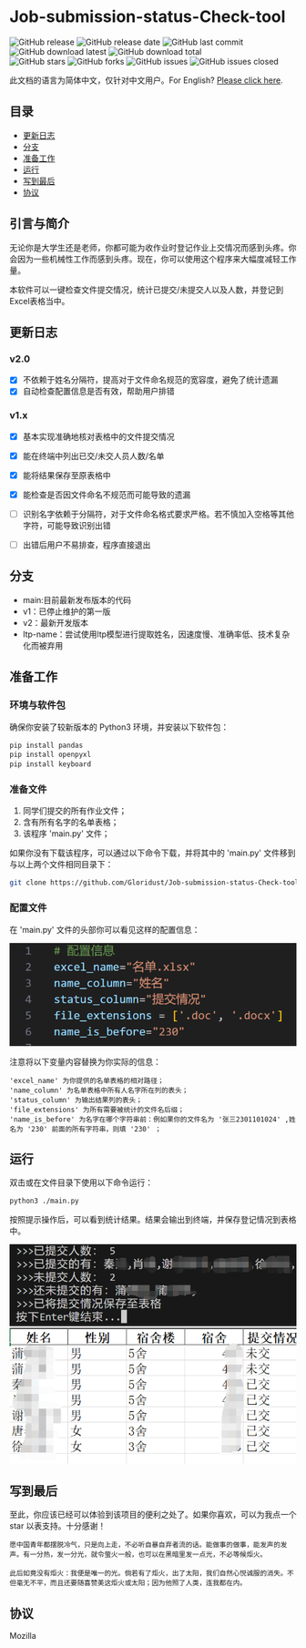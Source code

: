 # Job-submission-status-Check-tool

![GitHub release](https://img.shields.io/github/v/release/Gloridust/Job-submission-status-Check-tool?style=flat-square)
![GitHub release date](https://img.shields.io/github/release-date/Gloridust/Job-submission-status-Check-tool?style=flat-square)
![GitHub last commit](https://img.shields.io/github/last-commit/Gloridust/Job-submission-status-Check-tool?style=flat-square)
![GitHub download latest](https://img.shields.io/github/downloads/Gloridust/Job-submission-status-Check-tool/latest/total?style=flat-square)
![GitHub download total](https://img.shields.io/github/downloads/Gloridust/Job-submission-status-Check-tool/total?style=flat-square)  
![GitHub stars](https://img.shields.io/github/stars/Gloridust/Job-submission-status-Check-tool?style=flat-square)
![GitHub forks](https://img.shields.io/github/forks/Gloridust/Job-submission-status-Check-tool?style=flat-square)
![GitHub issues](https://img.shields.io/github/issues/Gloridust/Job-submission-status-Check-tool?style=flat-square)
![GitHub issues closed](https://img.shields.io/github/issues-closed/Gloridust/Job-submission-status-Check-tool?style=flat-square)  

此文档的语言为简体中文，仅针对中文用户。For English? [Please click here](README_en-US.md).

## 目录

- [更新日志](#更新日志)
- [分支](#分支)
- [准备工作](#准备工作)
- [运行](#运行)
- [写到最后](#写到最后)
- [协议](#协议)

## 引言与简介

无论你是大学生还是老师，你都可能为收作业时登记作业上交情况而感到头疼。你会因为一些机械性工作而感到头疼。现在，你可以使用这个程序来大幅度减轻工作量。

本软件可以一键检查文件提交情况，统计已提交/未提交人以及人数，并登记到Excel表格当中。

## 更新日志

### v2.0

- [x] 不依赖于姓名分隔符，提高对于文件命名规范的宽容度，避免了统计遗漏
- [x] 自动检查配置信息是否有效，帮助用户排错

### v1.x

- [x] 基本实现准确地核对表格中的文件提交情况
- [x] 能在终端中列出已交/未交人员人数/名单
- [x] 能将结果保存至原表格中
- [x] 能检查是否因文件命名不规范而可能导致的遗漏

- [ ] 识别名字依赖于分隔符，对于文件命名格式要求严格。若不慎加入空格等其他字符，可能导致识别出错
- [ ] 出错后用户不易排查，程序直接退出

## 分支

- main:目前最新发布版本的代码
- v1：已停止维护的第一版
- v2：最新开发版本
- ltp-name：尝试使用ltp模型进行提取姓名，因速度慢、准确率低、技术复杂化而被弃用


## 准备工作

### 环境与软件包

确保你安装了较新版本的 Python3 环境，并安装以下软件包：

```bash
pip install pandas
pip install openpyxl
pip install keyboard
```

### 准备文件

1. 同学们提交的所有作业文件；
2. 含有所有名字的名单表格；
3. 该程序 'main.py' 文件；

如果你没有下载该程序，可以通过以下命令下载，并将其中的 'main.py' 文件移到与以上两个文件相同目录下：

```bash
git clone https://github.com/Gloridust/Job-submission-status-Check-tool.git
```

### 配置文件

在 'main.py' 文件的头部你可以看见这样的配置信息：

![config.png](./src/config.png)

注意将以下变量内容替换为你实际的信息：

    'excel_name' 为你提供的名单表格的相对路径；
    'name_column' 为名单表格中所有人名字所在列的表头；
    'status_column' 为输出结果列的表头；
    'file_extensions' 为所有需要被统计的文件名后缀；
    'name_is_before' 为名字在哪个字符串前：例如果你的文件名为 '张三2301101024' ,姓名为 '230' 前面的所有字符串，则填 '230' ；

## 运行

双击或在文件目录下使用以下命令运行：

```bash
python3 ./main.py
```

按照提示操作后，可以看到统计结果。结果会输出到终端，并保存登记情况到表格中。

![result](./src/result.png)
![table](./src/table.png)

## 写到最后

至此，你应该已经可以体验到该项目的便利之处了。如果你喜欢，可以为我点一个 star 以表支持。十分感谢！

    愿中国青年都摆脱冷气，只是向上走，不必听自暴自弃者流的话。能做事的做事，能发声的发声。有一分热，发一分光，就令萤火一般，也可以在黑暗里发一点光，不必等候炬火。

    此后如竟没有炬火：我便是唯一的光。倘若有了炬火，出了太阳，我们自然心悦诚服的消失。不但毫无不平，而且还要随喜赞美这炬火或太阳；因为他照了人类，连我都在内。

## 协议

Mozilla